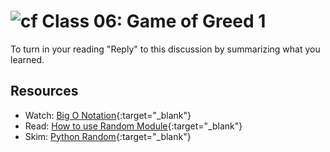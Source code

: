 # ![cf](http://i.imgur.com/7v5ASc8.png) Class 06: Game of Greed 1

To turn in your reading "Reply" to this discussion by summarizing what you learned.

## Resources
- Watch: [Big O Notation](https://www.youtube.com/watch?v=v4cd1O4zkGw
){:target="_blank"}
- Read: [How to use Random Module](https://www.pythonforbeginners.com/random/how-to-use-the-random-module-in-python){:target="_blank"}
- Skim: [Python Random](https://docs.python.org/3/library/random.html){:target="_blank"}

